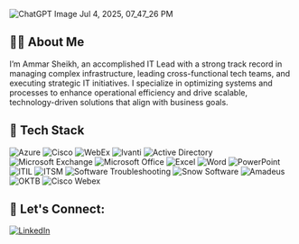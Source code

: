 ![ChatGPT Image Jul 4, 2025, 07_47_26 PM](https://github.com/user-attachments/assets/ad23e3cc-4d3c-45a0-a92c-29bfe2d2bffc)

## 👩‍💻 About Me

I’m Ammar Sheikh, an accomplished IT Lead with a strong track record in managing complex infrastructure, leading cross-functional tech teams, and executing strategic IT initiatives. I specialize in optimizing systems and processes to enhance operational efficiency and drive scalable, technology-driven solutions that align with business goals.

## 🚀 Tech Stack

![Azure](https://img.shields.io/badge/Microsoft%20Azure-0078D4?style=for-the-badge&logo=microsoftazure&logoColor=white)
![Cisco](https://img.shields.io/badge/Cisco%20Systems-1BA0D7?style=for-the-badge&logo=cisco&logoColor=white)
![WebEx](https://img.shields.io/badge/WebEx-0682C9?style=for-the-badge&logo=webex&logoColor=white)
![Ivanti](https://img.shields.io/badge/Ivanti-CE2029?style=for-the-badge&logoColor=white)
![Active Directory](https://img.shields.io/badge/Active%20Directory-0078D4?style=for-the-badge&logo=microsoft&logoColor=white)
![Microsoft Exchange](https://img.shields.io/badge/Microsoft%20Exchange-0078D4?style=for-the-badge&logo=microsoftoutlook&logoColor=white)
![Microsoft Office](https://img.shields.io/badge/Microsoft%20Office-D83B01?style=for-the-badge&logo=microsoftoffice&logoColor=white)
![Excel](https://img.shields.io/badge/Excel-217346?style=for-the-badge&logo=microsoftexcel&logoColor=white)
![Word](https://img.shields.io/badge/Word-2B579A?style=for-the-badge&logo=microsoftword&logoColor=white)
![PowerPoint](https://img.shields.io/badge/PowerPoint-B7472A?style=for-the-badge&logo=microsoftpowerpoint&logoColor=white)
![ITIL](https://img.shields.io/badge/ITIL-51284F?style=for-the-badge&logoColor=white)
![ITSM](https://img.shields.io/badge/IT%20Service%20Management-005A9C?style=for-the-badge&logo=windows&logoColor=white)
![Software Troubleshooting](https://img.shields.io/badge/Software%20Troubleshooting-007ACC?style=for-the-badge&logo=visualstudio&logoColor=white)
![Snow Software](https://img.shields.io/badge/Snow%20Software-002D72?style=for-the-badge&logo=snowflake&logoColor=white)
![Amadeus](https://img.shields.io/badge/Amadeus-0056A2?style=for-the-badge&logo=amadeus&logoColor=white)
![OKTB](https://img.shields.io/badge/OKTB-Tech-blue?style=for-the-badge)
![Cisco Webex](https://img.shields.io/badge/Cisco%20Webex-2E9FFF?style=for-the-badge&logo=cisco&logoColor=white)

## 🔗 Let's Connect:

[![LinkedIn](https://img.shields.io/badge/LinkedIn-Ammar%20Sheikh-0077B5?style=for-the-badge&logo=linkedin&logoColor=white)](https://www.linkedin.com/in/ammar-sheikh-170bb789/)
